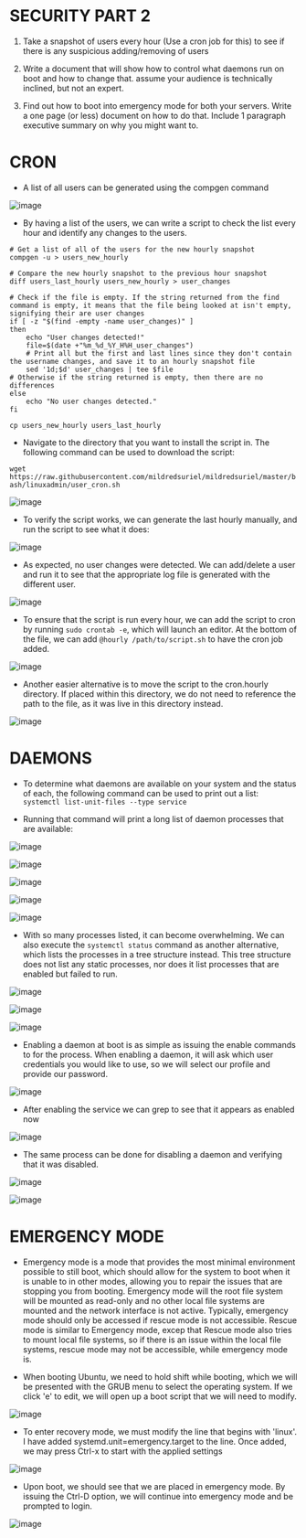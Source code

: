 # SECURITY PART 2

1. Take a snapshot of users every hour (Use a cron job for this) to see if there is any suspicious adding/removing of users 

2. Write a document that will show how to control what daemons run on boot and how to change that.  assume your audience is technically inclined, but not an expert. 

3. Find out how to boot into emergency mode for both your servers.  Write a one page (or less) document on how to do that. Include 1 paragraph executive summary on why you might want to. 

# CRON

- A list of all users can be generated using the compgen command

![image](https://user-images.githubusercontent.com/64757540/102265989-de1ff000-3ee5-11eb-9d19-29306c9f98bd.png)

- By having a list of the users, we can write a script to check the list every hour and identify any changes to the users. 

```
# Get a list of all of the users for the new hourly snapshot
compgen -u > users_new_hourly

# Compare the new hourly snapshot to the previous hour snapshot
diff users_last_hourly users_new_hourly > user_changes

# Check if the file is empty. If the string returned from the find command is empty, it means that the file being looked at isn't empty, signifying their are user changes
if [ -z "$(find -empty -name user_changes)" ]
then
    echo "User changes detected!"
    file=$(date +"%m_%d_%Y_H%H_user_changes")
    # Print all but the first and last lines since they don't contain the username changes, and save it to an hourly snapshot file
    sed '1d;$d' user_changes | tee $file
# Otherwise if the string returned is empty, then there are no differences
else
    echo "No user changes detected."
fi

cp users_new_hourly users_last_hourly
``` 

- Navigate to the directory that you want to install the script in. The following command can be used to download the script:

`wget https://raw.githubusercontent.com/mildredsuriel/mildredsuriel/master/bash/linuxadmin/user_cron.sh`

![image](https://user-images.githubusercontent.com/64757540/102266262-32c36b00-3ee6-11eb-92fe-761e6c993213.png)

- To verify the script works, we can generate the last hourly manually, and run the script to see what it does:

![image](https://user-images.githubusercontent.com/64757540/102266756-df9de800-3ee6-11eb-99d8-ffa42de38eb8.png)

- As expected, no user changes were detected. We can add/delete a user and run it to see that the appropriate log file is generated with the different user.

![image](https://user-images.githubusercontent.com/64757540/102267027-4d4a1400-3ee7-11eb-8d03-c9c05112ee21.png)

- To ensure that the script is run every hour, we can add the script to cron by running `sudo crontab -e`, which will launch an editor. At the bottom of the file, we can add `@hourly /path/to/script.sh` to have the cron job added.

![image](https://user-images.githubusercontent.com/64757540/102268346-34426280-3ee9-11eb-9cdc-35d1e5864409.png)

- Another easier alternative is to move the script to the cron.hourly directory. If placed within this directory, we do not need to reference the path to the file, as it was live in this directory instead.

![image](https://user-images.githubusercontent.com/64757540/102267183-82eefd00-3ee7-11eb-9bfd-6c6d5d5c3dc9.png)

# DAEMONS
 
- To determine what daemons are available on your system and the status of each, the following command can be used to print out a list: `systemctl list-unit-files --type service`

- Running that command will print a long list of daemon processes that are available:

![image](https://user-images.githubusercontent.com/64757540/102260337-4ff43b80-3ede-11eb-8d4c-89515549a3f5.png)

![image](https://user-images.githubusercontent.com/64757540/102260445-71edbe00-3ede-11eb-82e2-e829b089f373.png)

![image](https://user-images.githubusercontent.com/64757540/102260487-82059d80-3ede-11eb-87ac-1a8247f0c4a3.png)

![image](https://user-images.githubusercontent.com/64757540/102260531-947fd700-3ede-11eb-8995-b508c1b9f9c4.png)

![image](https://user-images.githubusercontent.com/64757540/102260755-d872dc00-3ede-11eb-8592-16f0f68287a6.png)

- With so many processes listed, it can become overwhelming. We can also execute the `systemctl status` command as another alternative, which lists the processes in a tree structure instead. This tree structure does not list any static processes, nor does it list processes that are enabled but failed to run.

![image](https://user-images.githubusercontent.com/64757540/102260885-eaed1580-3ede-11eb-8adc-60e5f9a492b7.png)

![image](https://user-images.githubusercontent.com/64757540/102260919-f9d3c800-3ede-11eb-988c-24b18626fbe6.png)

![image](https://user-images.githubusercontent.com/64757540/102260987-0e17c500-3edf-11eb-8653-75fdf3cfd351.png)

- Enabling a daemon at boot is as simple as issuing the enable commands to for the process. When enabling a daemon, it will ask which user credentials you would like to use, so we will select our profile and provide our password.

![image](https://user-images.githubusercontent.com/64757540/102264191-49b48e00-3ee3-11eb-8a23-be1c889fca5b.png)

- After enabling the service we can grep to see that it appears as enabled now

![image](https://user-images.githubusercontent.com/64757540/102264112-2f7ab000-3ee3-11eb-974d-036aa44236e3.png)

- The same process can be done for disabling a daemon and verifying that it was disabled.

![image](https://user-images.githubusercontent.com/64757540/102264281-68b32000-3ee3-11eb-8a20-3f9001eca794.png)

![image](https://user-images.githubusercontent.com/64757540/102264358-85e7ee80-3ee3-11eb-846a-650673493b7c.png)

# EMERGENCY MODE

- Emergency mode is a mode that provides the most minimal environment possible to still boot, which should allow for the system to boot when it is unable to in other modes, allowing you to repair the issues that are stopping you from booting. Emergency mode will the root file system will be mounted as read-only and no other local file systems are mounted and the network interface is not active. Typically, emergency mode should only be accessed if rescue mode is not accessible. Rescue mode is similar to Emergency mode, excep that Rescue mode also tries to mount local file systems, so if there is an issue within the local file systems, rescue mode may not be accessible, while emergency mode is.

- When booting Ubuntu, we need to hold shift while booting, which we will be presented with the GRUB menu to select the operating system. If we click 'e' to edit, we will open up a boot script that we will need to modify.

![image](https://user-images.githubusercontent.com/64757540/102264489-b760ba00-3ee3-11eb-8a81-94bc082d0bb4.png)

- To enter recovery mode, we must modify the line that begins with 'linux'. I have added systemd.unit=emergency.target to the line. Once added, we may press Ctrl-x to start with the applied settings
 
![image](https://user-images.githubusercontent.com/64757540/102264673-f68f0b00-3ee3-11eb-8d24-e7a585f73ed9.png)

- Upon boot, we should see that we are placed in emergency mode. By issuing the Ctrl-D option, we will continue into emergency mode and be prompted to login.

![image](https://user-images.githubusercontent.com/64757540/102264737-09a1db00-3ee4-11eb-8ee0-85e587f10b33.png)


